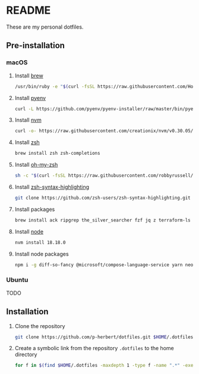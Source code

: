 # README

These are my personal dotfiles.

## Pre-installation

### macOS

1. Install [brew]

   ```bash
   /usr/bin/ruby -e "$(curl -fsSL https://raw.githubusercontent.com/Homebrew/install/master/install)"
   ```

2. Install [pyenv]

   ```bash
   curl -L https://github.com/pyenv/pyenv-installer/raw/master/bin/pyenv-installer | bash
   ```

3. Install [nvm]

   ```bash
   curl -o- https://raw.githubusercontent.com/creationix/nvm/v0.30.05/install.sh | bash
   ```

4. Install [zsh]

   ```bash
   brew install zsh zsh-completions
   ```

5. Install [oh-my-zsh]

   ```bash
   sh -c "$(curl -fsSL https://raw.githubusercontent.com/robbyrussell/oh-my-zsh/master/tools/install.sh)"
   ```

6. Install [zsh-syntax-highlighting]

   ```bash
   git clone https://github.com/zsh-users/zsh-syntax-highlighting.git $HOME/.zsh-syntax-highlighting
   ```

7. Install packages

   ```bash
   brew install ack ripgrep the_silver_searcher fzf jq z terraform-ls tree shellcheck

   ```

8. Install [node]

   ```bash
   nvm install 18.18.0
   ```

9. Install node packages

   ```bash
   npm i -g diff-so-fancy @microsoft/compose-language-service yarn neovim typescript
   ```

### Ubuntu

TODO

## Installation

1. Clone the repository

   ```bash
   git clone https://github.com/p-herbert/dotfiles.git $HOME/.dotfiles
   ```

2. Create a symbolic link from the repository `.dotfiles` to the home directory

   ```bash
   for f in $(find $HOME/.dotfiles -maxdepth 1 -type f -name ".*" -exec basename {} \;); do ln -sf $HOME/.dotfiles/$f $HOME/$f; done
   ```

[zsh]: https://www.zsh.org/
[oh-my-zsh]: https://ohmyz.sh/
[zsh-syntax-highlighting]: https://github.com/zsh-users/zsh-syntax-highlighting
[nvm]: https://github.com/creationix/nvm
[node]: https://nodejs.org/en/
[pyenv]: https://github.com/pyenv/pyenv-installer
[brew]: https://brew.sh/
